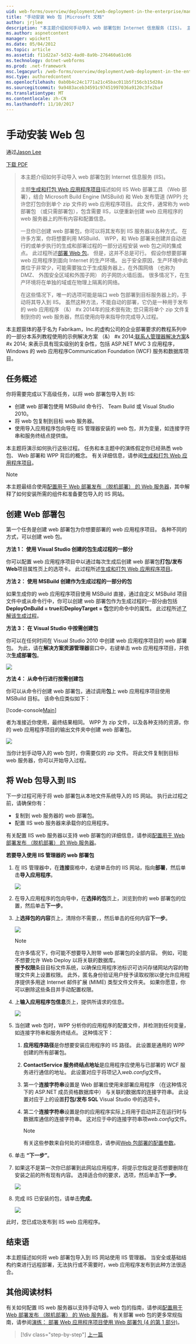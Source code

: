 ```yaml
---
uid: web-forms/overview/deployment/web-deployment-in-the-enterprise/manually-installing-web-packages
title: "手动安装 Web 包 |Microsoft 文档"
author: jrjlee
description: "本主题介绍如何手动导入 web 部署包到 Internet 信息服务 (IIS)。 主题生成和打包 Web Applicati..."
ms.author: aspnetcontent
manager: wpickett
ms.date: 05/04/2012
ms.topic: article
ms.assetid: f11d22a7-5d32-4ad0-8a9b-276460a61c06
ms.technology: dotnet-webforms
ms.prod: .net-framework
msc.legacyurl: /web-forms/overview/deployment/web-deployment-in-the-enterprise/manually-installing-web-packages
msc.type: authoredcontent
ms.openlocfilehash: 0ab0b4c24c1771a21c45bac011b5f156cb15d28a
ms.sourcegitcommit: 9a9483aceb34591c97451997036a9120c3fe2baf
ms.translationtype: MT
ms.contentlocale: zh-CN
ms.lasthandoff: 11/10/2017
---
```

<a name="manually-installing-web-packages"></a>手动安装 Web 包
====================
通过[Jason Lee](https://github.com/jrjlee)

[下载 PDF](https://msdnshared.blob.core.windows.net/media/MSDNBlogsFS/prod.evol.blogs.msdn.com/CommunityServer.Blogs.Components.WeblogFiles/00/00/00/63/56/8130.DeployingWebAppsInEnterpriseScenarios.pdf)

> 本主题介绍如何手动导入 web 部署包到 Internet 信息服务 (IIS)。
> 
> 主题[生成和打包 Web 应用程序项目](building-and-packaging-web-application-projects.md)描述如何 IIS Web 部署工具 （Web 部署），结合 Microsoft Build Engine (MSBuild) 和 Web 发布管道 (WPP) 允许您打包你到单个 zip 文件的 web 应用程序项目。 此文件，通常称为 web 部署包 （或只需部署包），包含需要 IIS，以便重新创建 web 应用程序的 web 服务器上的所有内容和配置信息。
> 
> 一旦你已创建 web 部署包，你可以将其发布到 IIS 服务器以各种方式。 在许多方案，你将想要利用 MSBuild、 WPP，和 Web 部署来创建并自动进行的或单步执行的生成和部署过程的一部分远程安装 web 包之间的集成点。 此过程所述[部署 Web 包](deploying-web-packages.md)。 但是，这并不总是可行。 假设你想要部署 web 应用程序到面向 Internet 的生产环境。 出于安全原因，生产环境中此类位于非常少，可能需要独立于生成服务器上，在外围网络 （也称为 DMZ、 外围安全区域和外围子网） 的子网防火墙后面。 很多情况下，在生产环境将在单独的域或在物理上隔离的网络。
> 
> 在这些情况下，唯一的选项可能是端口 web 包部署到目标服务器上的，手动将其导入到 IIS。 虽然这种方法，不能自动的部署，它仍是一种用于发布的 web 应用程序 （&） #x 2014年的技术很有效; 您只需将单个 zip 文件复制到你的 web 服务器，然后使用向导来指导你完成导入过程。


本主题窗体的基于名为 Fabrikam，Inc.的虚构公司的企业部署要求的教程系列中的一部分本系列教程使用的示例解决方案 （&） #x 2014;[联系人管理器解决方案](the-contact-manager-solution.md)& #x 2014; 来表示具有现实级别的复杂性，包括 ASP.NET MVC 3 应用程序，Windows 的 web 应用程序Communication Foundation (WCF) 服务和数据库项目。

## <a name="task-overview"></a>任务概述

你将需要完成以下高级任务，以将 web 部署包导入到 IIS:

- 创建 web 部署包使用 MSBuild 命令行、 Team Build 或 Visual Studio 2010。
- 将 web 包复制到目标 web 服务器。
- 使用导入应用程序包向导在 IIS 管理器安装的 web 包，并为变量，如连接字符串和服务终结点提供值。

本主题将演示如何执行这些过程。 任务和本主题中的演练假定你已经熟悉 web 包、 Web 部署和 WPP 背后的概念。 有关详细信息，请参阅[生成和打包 Web 应用程序项目](building-and-packaging-web-application-projects.md)。

> [!NOTE]
> 本主题最结合使用[配置用于 Web 部署发布 （脱机部署） 的 Web 服务器](../configuring-server-environments-for-web-deployment/configuring-a-web-server-for-web-deploy-publishing-offline-deployment.md)，其中解释了如何安装所需的组件和准备要包导入的 IIS 网站。


## <a name="create-a-web-deployment-package"></a>创建 Web 部署包

第一个任务是创建 web 部署包为你想要部署的 web 应用程序项目。 各种不同的方式，可以创建 web 包。

**方法 1： 使用 Visual Studio 创建的包生成过程的一部分**

你可以配置 web 应用程序项目中以通过每次生成后创建 web 部署包**打包/发布 Web**项目属性页上的选项卡。 此过程所述[生成和打包 Web 应用程序项目](building-and-packaging-web-application-projects.md)。

**方法 2： 使用 MSBuild 创建作为生成过程的一部分的包**

如果生成你的 web 应用程序项目使用 MSBuild 直接，通过自定义 MSBuild 项目文件中或从命令行中，你可以创建 web 部署包作为生成过程的一部分由包括**DeployOnBuild = true**和**DeployTarget = 包**您的命令中的属性。 此过程所述[了解该生成过程](understanding-the-build-process.md)。

**方法 3： 在 Visual Studio 中按需创建包**

你可以在任何时间在 Visual Studio 2010 中创建 web 应用程序项目的 web 部署包。 为此，请在**解决方案资源管理器**窗口中，右键单击 web 应用程序项目，并依次**生成部署包**。

![](manually-installing-web-packages/_static/image1.png)

**方法 4： 从命令行进行按需创建包**

你可以从命令行创建 web 部署包，通过调用**包**上 web 应用程序项目使用 MSBuild 目标。 该命令应类似如下：


[!code-console[Main](manually-installing-web-packages/samples/sample1.cmd)]


者为准接近你使用，最终结果相同。 WPP 为 zip 文件，以及各种支持的资源，你的 web 应用程序项目的输出文件夹中创建 web 部署包。

![](manually-installing-web-packages/_static/image2.png)

当你计划手动导入的 web 包时，你需要仅的 zip 文件。 将此文件复制到目标 web 服务器，你可以开始导入过程。

## <a name="import-a-web-package-into-iis"></a>将 Web 包导入到 IIS

下一步过程可用于将 web 部署包从本地文件系统导入的 IIS 网站。 执行此过程之前，请确保你有：

- 复制到 web 服务器的 web 部署包。
- 配置 IIS web 服务器来承载你的应用程序。

有关配置 IIS web 服务器以支持 web 部署包的详细信息，请参阅[配置用于 Web 部署发布 （脱机部署） 的 Web 服务器](../configuring-server-environments-for-web-deployment/configuring-a-web-server-for-web-deploy-publishing-offline-deployment.md)。

**若要导入使用 IIS 管理器的 web 部署包**

1. 在 IIS 管理器中，在**连接**窗格中，右键单击你的 IIS 网站，指向**部署**，然后单击**导入应用程序**。

    ![](manually-installing-web-packages/_static/image3.png)
2. 在导入应用程序的包向导中，在**选择的包**页上，浏览到你的 web 部署包的位置，然后单击**下一步**。
3. 上**选择包的内容**页上，清除你不需要，，然后单击的任何内容**下一步**。

    ![](manually-installing-web-packages/_static/image4.png)

    > [!NOTE]
    > 在许多情况下，你可能不想要导入附带 web 部署包的全部内容。 例如，可能不想要允许 Web Deploy 以将关联的数据库。  
    > **授予权限**条目目标文件系统，以确保应用程序池标识可访问存储网站内容的物理文件夹上设置权限。 此外，匿名身份验证用户授予读取权限以便允许应用程序提供多用途 Internet 邮件扩展 (MIME) 类型文件文件夹。 如果你愿意，你可以删除这些条目并手动配置权限。
4. 上**输入应用程序包信息**页上，提供所请求的信息。

    ![](manually-installing-web-packages/_static/image5.png)
5. 当创建 web 包时，WPP 分析你的应用程序的配置文件，并检测到任何变量，如连接字符串和服务终结点。 这种情况下：

    1. **应用程序路径**是你想要安装应用程序的 IIS 路径。 此设置是通用的 WPP 创建的所有部署包。
    2. **ContactService 服务终结点地址**是应用程序应使用与已部署的 WCF 服务进行通信的地址。 此设置对应于将项记入*web.config*文件。
    3. 第一个**连接字符串**设置是 Web 部署应使用来部署应用程序 （在这种情况下的 ASP.NET 成员资格数据库中） 与关联的数据库的连接字符串。 此设置对应于上的设置**打包/发布 SQL** Visual Studio 中的选项卡。
    4. 第二个**连接字符串**设置是你的应用程序实际上将用于启动并正在运行时与数据库通信的连接字符串。 这对应于中的连接字符串项*web.config*文件。

        > [!NOTE]
        > 有关这些参数来自何处的详细信息，请参阅[Web 包部署的配置参数](configuring-parameters-for-web-package-deployment.md)。
6. 单击 **“下一步”**。
7. 如果这不是第一次你已部署到此网站应用程序，将提示您指定是否想要删除在安装之前的所有现有内容。 选择适合你的要求，选项，然后单击**下一步**。

    ![](manually-installing-web-packages/_static/image6.png)
8. 完成 IIS 已安装的包，请单击**完成**。

    ![](manually-installing-web-packages/_static/image7.png)

此时，您已成功发布到 IIS web 应用程序。

## <a name="conclusion"></a>结束语

本主题描述如何将 web 部署包导入到 IIS 网站使用 IIS 管理器。 当安全或基础结构约束进行远程部署，无法执行或不需要时，web 应用程序发布到此种方法很适合。

## <a name="further-reading"></a>其他阅读材料

有关如何配置 IIS web 服务器以支持手动导入 web 包的指南，请参阅[配置用于 Web 部署发布 （脱机部署） 的 Web 服务器](../configuring-server-environments-for-web-deployment/configuring-a-web-server-for-web-deploy-publishing-offline-deployment.md)。 有关部署 web 包的更多常规指南，请参阅[演练： 部署 Web 应用程序项目使用 Web 部署包 (4 的第 1 部分)](https://msdn.microsoft.com/en-us/library/dd483479.aspx)。

>[!div class="step-by-step"]
[上一篇](creating-and-running-a-deployment-command-file.md)
